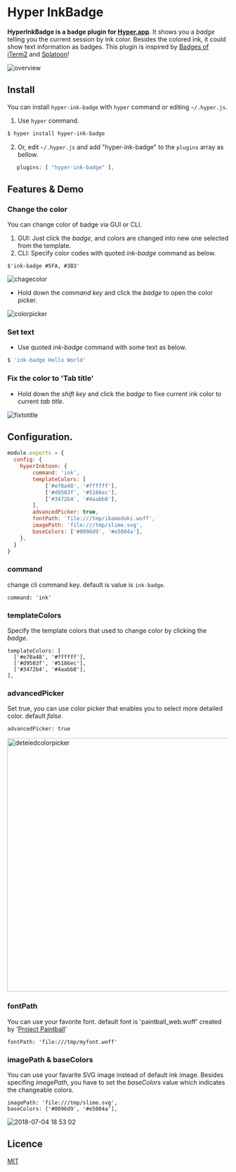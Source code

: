 Hyper InkBadge
====

**HyperInkBadge is a badge plugin for [Hyper.app](https://hyper.is/)**.
It shows you a *badge* telling you the current session by ink color. 
Besides the colored ink, it could show text information as badges.
This plugin is inspired by [Badges of iTerm2](https://www.iterm2.com/documentation-badges.html) and [Splatoon](https://splatoon.nintendo.com/)!

![overview](https://user-images.githubusercontent.com/1744970/42226057-ec5f44fc-7f18-11e8-8a7c-861ee3f1a2d0.gif)

## Install

You can install `hyper-ink-badge` with `hyper` command or editing `~/.hyper.js`.

 1. Use `hyper` command.
 
```bash
$ hyper install hyper-ink-badge
```

 2. Or, edit `~/.hyper.js` and add "hyper-ink-badge" to the `plugins` array as bellow.

```js
   plugins: [ "hyper-ink-badge" ],
```

## Features & Demo

### Change the color
You can change color of badge via GUI or CLI.
 1. GUI: Just click the *badge*, and colors are changed into new one selected from the template.
 2. CLI: Specify color codes with quoted *ink-badge* command as below.

```
$'ink-badge #5FA, #3B3'
```

![chagecolor](https://user-images.githubusercontent.com/1744970/42226058-ec8a56f6-7f18-11e8-978c-f96aca2c3f3e.gif)

 * Hold down the *command key* and click the *badge* to open the color picker.

![colorpicker](https://user-images.githubusercontent.com/1744970/42232280-e6a7c2ea-7f28-11e8-998e-4bb3a0af271a.gif)

### Set text
* Use quoted *ink-badge* command with some text as below.

```bash
$ 'ink-badge Hello World'
```

### Fix the color to 'Tab title'
* Hold down the *shift key* and click the *badge* to fixe current ink color to current *tab title*. 

![fixtotitle](https://user-images.githubusercontent.com/1744970/42232809-97dfee7e-7f2a-11e8-8c1c-5fcf213703a5.gif)

## Configuration.

```js
module.exports = {
  config: {
    hyperInktoon: {
        command: 'ink',
        templateColors: [
            ['#e78a48', '#ffffff'], 
            ['#d9503f', '#5186ec'],
            ['#3472b4', '#4aabb8'],
        ],
        advancedPicker: true,
        fontPath: 'file:///tmp/ikamodoki.woff',
        imagePath: 'file:///tmp/slime.svg',
        baseColors: ['#0096d9', '#e5004a'],
    },
  }
}
```

### command
change cli command key. default is value is `ink-badge`.

```
command: 'ink'
```

### templateColors
Specify the template colors that used to change color by clicking the *badge*.

```
templateColors: [
  ['#e78a48', '#ffffff'], 
  ['#d9503f', '#5186ec'],
  ['#3472b4', '#4aabb8'],
],
```

### advancedPicker
Set true, you can use color picker that enables you to select more detailed color. default *false*.

```
advancedPicker: true
```

<img width="576" alt="deteiedcolorpicker" src="https://user-images.githubusercontent.com/1744970/42233721-455b986c-7f2d-11e8-9fbf-50fb2dd1c9a4.png">

### fontPath
You can use your favorite font. default font is 'paintball_web.woff' created by '[Project Paintball](http://fizzystack.web.fc2.com/paintball-ja.html)'

```
fontPath: 'file:///tmp/myfont.woff'
```

### imagePath & baseColors
You can use your favarite SVG image instead of default ink image. Besides specifing *imagePath*, you have to set the *baseColors* value which indicates the changeable colors.

```
imagePath: 'file:///tmp/slime.svg',
baseColors: ['#0096d9', '#e5004a'],
```
        
![2018-07-04 18 53 02](https://user-images.githubusercontent.com/1744970/42270417-c75ea6cc-7fbb-11e8-9379-f4499980869c.gif)

## Licence

[MIT](./LICENSE.txt)
